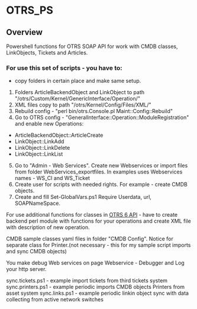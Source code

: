 # OTRS_PS
## Overview

Powershell functions for OTRS SOAP API for work with CMDB classes, LinkObjects, Tickets and Articles.

### For use this set of scripts - you have to:
- copy folders in certain place and make same setup.
1) Folders ArticleBackendObject and LinkObject to path "/otrs/Custom/Kernel/GenericInterface/Operation/"
2) XML files copy to path "/otrs/Kernel/Config/Files/XML/"
3) Rebuild config - "perl bin/otrs.Console.pl Maint::Config::Rebuild"
4) Go to OTRS config - "GeneralInterface::Operation::ModuleRegistration" and enable new Operations:
 - ArticleBackendObject::ArticleCreate
 - LinkObject::LinkAdd
 - LinkObject::LinkDelete
 - LinkObject::LinkList
 5) Go to "Admin - Web Services". Create new Webservices or import files from folder WebServices_exportfiles. In examples uses Webservices names - WS_CI and WS_Ticket
 6) Create user for scripts with needed rights. For example - create CMDB objects.
 6) Create and fill Set-GlobalVars.ps1
 Require Userdata, url, SOAPNameSpace.
 
 For use additional functions for classes in [OTRS 6 API](https://doc.otrs.com/doc/api/otrs/6.0/Perl/) - have to create backend perl module with functions for your operations and create XML file with description of new operation.
  
 CMDB sample classes yaml files in folder "CMDB Config".
 Notice for separate class for Printer.(not necessary - this for my sample script imports and sync CMDB objects)

You make debug Web services on page Webservice - Debugger and Log your http server.

sync.tickets.ps1 - example import tickets from third tickets system
sync.printers.ps1 - example periodic imports CMDB objects Printers from asset system
sync.links.ps1 - example periodic linkin object sync with data collecting from active network switches
